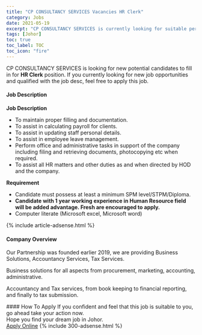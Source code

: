 ```yaml
---
title: "CP CONSULTANCY SERVICES Vacancies HR Clerk" 
category: Jobs 
date: 2021-05-19 
excerpt: "CP CONSULTANCY SERVICES is currently looking for suitable person to fill in the HR Clerk which based in Johor" 
tags: [Johor] 
toc: true 
toc_label: TOC 
toc_icon: "fire" 
--- 
```


<p>CP CONSULTANCY SERVICES is looking for new potential candidates to fill in for <b>HR Clerk</b> position. If you currently looking for new job opportunities and qualified with the job desc, feel free to apply this job.
</p><div><div><h4>Job Description</h4></div><div><div><span><div><p><strong>Job Description</strong></p><ul><li>To maintain proper filling and documentation.</li><li>To assist in calculating payroll for clients.</li><li>To assist in updating staff personal details.</li><li>To assist in employee leave management.</li><li>Perform office and administrative tasks in support of the company including filing and retrieving documents, photocopying etc when required.</li><li>To assist all HR matters and other duties as and when directed by HOD and the company.</li></ul><p><strong>Requirement</strong></p><ul><li>Candidate must possess at least a minimum SPM level/STPM/Diploma.</li><li><strong>Candidate with 1 year working experience in Human Resource field will be added advantage. Fresh are encouraged to apply.</strong></li><li>Computer literate (Microsoft excel, Microsoft word)</li></ul></div></span></div></div></div> 
{% include article-adsense.html %} 
<div><div><h4>Company Overview</h4></div><div><div><span><div><p>Our Partnership was founded earlier 2019, we are providing Business Solutions, Accountancy Services, Tax Services.</p><p>Business solutions for all aspects from procurement, marketing, accounting, administrative.</p><p>Accountancy and Tax services, from book keeping to financial reporting, and finally to tax submission.</p></div></span></div></div></div> 
#### How To Apply 
If you confident and feel that this job is suitable to you, go ahead take your action now. <br/> 
Hope you find your dream job in Johor. <br/> 
<a href="https://www.jobstreet.com.my/en/job/hr-clerk-4569992?jobId=jobstreet-my-job-4569992&" class="btn btn--info" target="_blank" rel="nofollow noopenner">Apply Online</a> 
{% include 300-adsense.html %} 